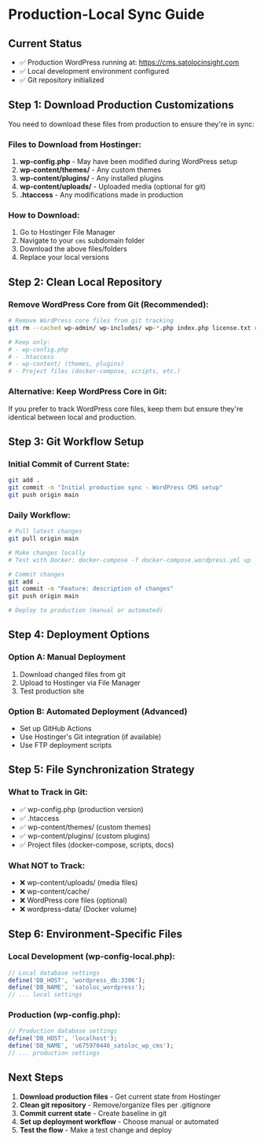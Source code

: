 # Production-Local Sync Guide

## Current Status

- ✅ Production WordPress running at: https://cms.satolocinsight.com
- ✅ Local development environment configured
- ✅ Git repository initialized

## Step 1: Download Production Customizations

You need to download these files from production to ensure they're in sync:

### Files to Download from Hostinger:

1. **wp-config.php** - May have been modified during WordPress setup
2. **wp-content/themes/** - Any custom themes
3. **wp-content/plugins/** - Any installed plugins
4. **wp-content/uploads/** - Uploaded media (optional for git)
5. **.htaccess** - Any modifications made in production

### How to Download:

1. Go to Hostinger File Manager
2. Navigate to your `cms` subdomain folder
3. Download the above files/folders
4. Replace your local versions

## Step 2: Clean Local Repository

### Remove WordPress Core from Git (Recommended):

```bash
# Remove WordPress core files from git tracking
git rm --cached wp-admin/ wp-includes/ wp-*.php index.php license.txt readme.html xmlrpc.php

# Keep only:
# - wp-config.php
# - .htaccess
# - wp-content/ (themes, plugins)
# - Project files (docker-compose, scripts, etc.)
```

### Alternative: Keep WordPress Core in Git:

If you prefer to track WordPress core files, keep them but ensure they're identical between local and production.

## Step 3: Git Workflow Setup

### Initial Commit of Current State:

```bash
git add .
git commit -m "Initial production sync - WordPress CMS setup"
git push origin main
```

### Daily Workflow:

```bash
# Pull latest changes
git pull origin main

# Make changes locally
# Test with Docker: docker-compose -f docker-compose.wordpress.yml up

# Commit changes
git add .
git commit -m "Feature: description of changes"
git push origin main

# Deploy to production (manual or automated)
```

## Step 4: Deployment Options

### Option A: Manual Deployment

1. Download changed files from git
2. Upload to Hostinger via File Manager
3. Test production site

### Option B: Automated Deployment (Advanced)

- Set up GitHub Actions
- Use Hostinger's Git integration (if available)
- Use FTP deployment scripts

## Step 5: File Synchronization Strategy

### What to Track in Git:

- ✅ wp-config.php (production version)
- ✅ .htaccess
- ✅ wp-content/themes/ (custom themes)
- ✅ wp-content/plugins/ (custom plugins)
- ✅ Project files (docker-compose, scripts, docs)

### What NOT to Track:

- ❌ wp-content/uploads/ (media files)
- ❌ wp-content/cache/
- ❌ WordPress core files (optional)
- ❌ wordpress-data/ (Docker volume)

## Step 6: Environment-Specific Files

### Local Development (wp-config-local.php):

```php
// Local database settings
define('DB_HOST', 'wordpress_db:3306');
define('DB_NAME', 'satoloc_wordpress');
// ... local settings
```

### Production (wp-config.php):

```php
// Production database settings
define('DB_HOST', 'localhost');
define('DB_NAME', 'u675970446_satoloc_wp_cms');
// ... production settings
```

## Next Steps

1. **Download production files** - Get current state from Hostinger
2. **Clean git repository** - Remove/organize files per .gitignore
3. **Commit current state** - Create baseline in git
4. **Set up deployment workflow** - Choose manual or automated
5. **Test the flow** - Make a test change and deploy
